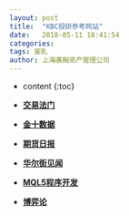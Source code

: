 ```yaml
---
layout: post
title:  "KBC投研参考网站"
date:   2018-05-11 18:41:54
categories: 
tags: 鉴乳
author: 上海袭胸资产管理公司
---
```


* content
{:toc}

* **[交易法门](https://www.jiaoyifamen.com/)**
* **[金十数据](https://www.jin10.com/)**
* **[期货日报](http://paper.7h365.com/Members/MemberIndex)**
* **[华尔街见闻](https://wallstreetcn.com/)**
* **[MQL5程序开发](https://www.mql5.com/zh/articles/mt5)**
* **[博弈论](https://h5login.qqchess.qq.com/)**
